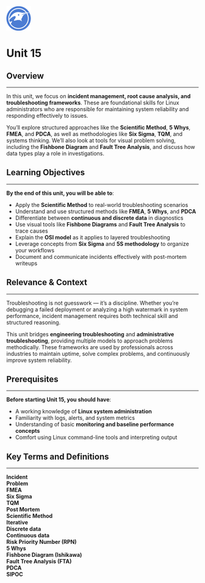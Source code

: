 <div class="flex-container">
    <img src="https://github.com/ProfessionalLinuxUsersGroup/img/blob/main/Assets/Logos/ProLUG_Round_Transparent_LOGO.png?raw=true" width="64" height="64"></img>
    <p>
        <h1>Unit 15</h1>
    </p>
</div>

## Overview

---

In this unit, we focus on **incident management, root cause analysis, and troubleshooting frameworks**. These are foundational skills for Linux administrators who are responsible for maintaining system reliability and responding effectively to issues.

You’ll explore structured approaches like the **Scientific Method**, **5 Whys**, **FMEA**, and **PDCA**, as well as methodologies like **Six Sigma**, **TQM**, and systems thinking. We’ll also look at tools for visual problem solving, including the **Fishbone Diagram** and **Fault Tree Analysis**, and discuss how data types play a role in investigations.

## Learning Objectives

---

**By the end of this unit, you will be able to**:

- Apply the **Scientific Method** to real-world troubleshooting scenarios
- Understand and use structured methods like **FMEA**, **5 Whys**, and **PDCA**
- Differentiate between **continuous and discrete data** in diagnostics
- Use visual tools like **Fishbone Diagrams** and **Fault Tree Analysis** to trace causes
- Explain the **OSI model** as it applies to layered troubleshooting
- Leverage concepts from **Six Sigma** and **5S methodology** to organize your workflows
- Document and communicate incidents effectively with post-mortem writeups

## Relevance & Context

---

Troubleshooting is not guesswork — it’s a discipline. Whether you’re debugging a failed deployment or analyzing a high watermark in system performance, incident management requires both technical skill and structured reasoning.

This unit bridges **engineering troubleshooting** and **administrative troubleshooting**, providing multiple models to approach problems methodically. These frameworks are used by professionals across industries to maintain uptime, solve complex problems, and continuously improve system reliability.

## Prerequisites

---

**Before starting Unit 15, you should have**:

- A working knowledge of **Linux system administration**
- Familiarity with logs, alerts, and system metrics
- Understanding of basic **monitoring and baseline performance concepts**
- Comfort using Linux command-line tools and interpreting output

## Key Terms and Definitions

---

**Incident**  
**Problem**  
**FMEA**  
**Six Sigma**  
**TQM**  
**Post Mortem**  
**Scientific Method**  
**Iterative**  
**Discrete data**  
**Continuous data**  
**Risk Priority Number (RPN)**  
**5 Whys**  
**Fishbone Diagram (Ishikawa)**  
**Fault Tree Analysis (FTA)**  
**PDCA**  
**SIPOC**
